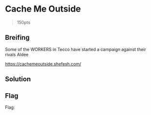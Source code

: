 # Cache Me Outside
> 150pts

## Breifing
Some of the WORKERS in Tecco have started a campaign against their rivals Aldee

https://cachemeoutside.shefesh.com/

## Solution

## Flag
Flag: ` `